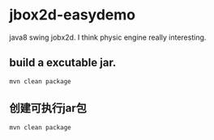 # jbox2d-easydemo
java8 swing jobx2d. I think physic engine really interesting.
## build a excutable jar.
`mvn clean package`
<br/>
## 创建可执行jar包
`mvn clean package`
<br/>
